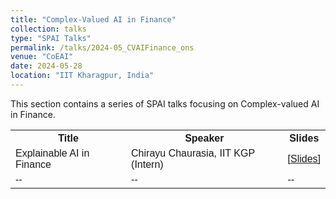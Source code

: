 ```yaml
---
title: "Complex-Valued AI in Finance" 
collection: talks
type: "SPAI Talks"
permalink: /talks/2024-05_CVAIFinance_ons
venue: "CoEAI"
date: 2024-05-28
location: "IIT Kharagpur, India"
---
```

<p style="text-align:left;">
   This section contains a series of SPAI talks focusing on Complex-valued AI in Finance. 
</p>
<html>
<head>
<style>
table {
  font-family: arial, sans-serif;
  border-collapse: collapse;
  width: 100%;
}

td, th {
  border: 1px solid #dddddd;
  text-align: left;
  padding: 8px;
}

tr:nth-child(even) {
  background-color: #dddddd;
}
</style>
</head>
<body>

<table>
  <tr>
    <th>Title</th>
    <th>Speaker</th>
    <th>Slides</th>
  </tr>
  <tr>
    <td>Explainable AI in Finance</td>
    <td>Chirayu Chaurasia, IIT KGP (Intern)</td>
    <td><a href="./../files/AI_Chem_Intro_ons.pdf">&#91;Slides&#93;</a></td>
  </tr>
  <tr>
    <td>--</td>
    <td>--</td>
    <td>--</td>
  </tr>
</table>

</body>
</html>




